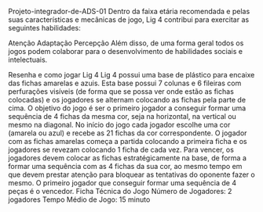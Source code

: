 Projeto-integrador-de-ADS-01 Dentro da faixa etária recomendada e pelas suas características e mecânicas de jogo, Lig 4 contribui para exercitar as seguintes habilidades:

Atenção
Adaptação
Percepção
Além disso, de uma forma geral todos os jogos podem colaborar para o desenvolvimento de habilidades sociais e intelectuais.

Resenha e como jogar Lig 4 Lig 4 possui uma base de plástico para encaixe das fichas amarelas e azuis. Esta base possui 7 colunas e 6 fileiras com perfurações visíveis (de forma que se possa ver onde estão as fichas colocadas) e os jogadores se alternam colocando as fichas pela parte de cima. O objetivo do jogo é ser o primeiro jogador a conseguir formar uma sequência de 4 fichas da mesma cor, seja na horizontal, na vertical ou mesmo na diagonal. No início do jogo cada jogador escolhe uma cor (amarela ou azul) e recebe as 21 fichas da cor correspondente. O jogador com as fichas amarelas começa a partida colocando a primeira ficha e os jogadores se revezam colocando 1 ficha de cada vez. Para vencer, os jogadores devem colocar as fichas estratégicamente na base, de forma a formar uma sequência com as 4 fichas da sua cor, ao mesmo tempo em que devem prestar atenção para bloquear as tentativas do oponente fazer o mesmo. O primeiro jogador que conseguir formar uma sequência de 4 peças é o vencedor. Ficha Técnica do Jogo Número de Jogadores: 2 jogadores Tempo Médio de Jogo: 15 minuto
